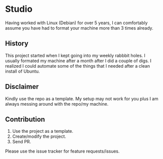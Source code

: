 # Studio

Having worked with Linux (Debian) for over 5 years, I can comfortably assume you have had to format your machine more than
3 times already.

## History

This project started when I kept going into my weekly rabbbit holes. I usually formated my machine after a month after I did
a couple of digs. I realized I could automate some of the things that I needed after a clean install of Ubuntu.

## Disclaimer

Kindly use the repo as a template. My setup may not work for you plus I am always messing around with the repo/my machine.

## Contribution

1. Use the project as a template.
1. Create/modify the project.
1. Send PR.

Please use the issue tracker for feature requests/issues.
